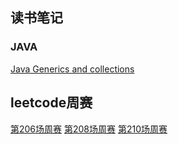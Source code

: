 ## 读书笔记

### JAVA

[Java Generics and collections](https://github.com/incendi0/Lumos/issues/2)

## leetcode周赛

[第206场周赛](https://github.com/incendi0/Lumos/issues/1)
[第208场周赛](https://github.com/incendi0/Lumos/issues/3)
[第210场周赛](https://github.com/incendi0/Lumos/issues/4)

